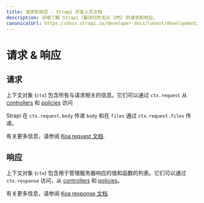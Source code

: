 ```yaml
---
title: 请求和响应 - Strapi 开发人员文档
description: 详细了解 Strapi（最流行的无头 CMS）的请求和响应。
canonicalUrl: https://docs.strapi.io/developer-docs/latest/development/backend-customization/requests-responses.html
---
```


# 请求 & 响应

## 请求

上下文对象 (`ctx`) 包含所有与请求相关的信息。它们可以通过 `ctx.request` 从 [controllers](/developer-docs/latest/development/backend-customization/controllers.md) 和 [policies](/developer-docs/latest/development/backend-customization/policies.md) 访问

Strapi 在 `ctx.request.body` 传递 `body` 和在 `files` 通过 `ctx.request.files` 传递。

有关更多信息，请参阅 [Koa request 文档](http://koajs.com/#request).

## 响应

上下文对象 (`ctx`) 包含用于管理服务器响应的值和函数的列表。它们可以通过 `ctx.response` 访问，从 [controllers](/developer-docs/latest/development/backend-customization/controllers.md) 和 [policies](/developer-docs/latest/development/backend-customization/policies.md)。

有关更多信息，请参阅 [Koa response 文档](http://koajs.com/#response).
